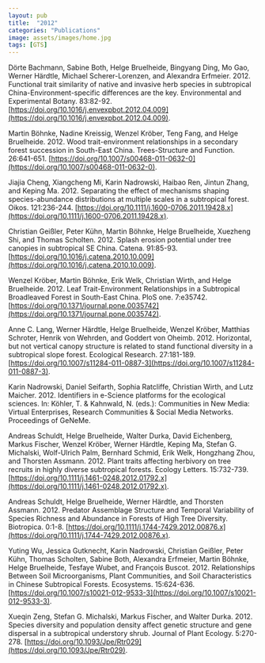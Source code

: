 ```yaml
---
layout: pub
title:  "2012"
categories: "Publications"
image: assets/images/home.jpg
tags: [GTS]
---
```

Dörte Bachmann, Sabine Both, Helge Bruelheide, Bingyang Ding, Mo Gao, Werner Härdtle, Michael Scherer-Lorenzen, and Alexandra Erfmeier. 2012. Functional trait similarity of native and invasive herb species in subtropical China-Environment-specific differences are the key. Environmental and Experimental Botany. 83:82-92. [https://doi.org/10.1016/j.envexpbot.2012.04.009](https://doi.org/10.1016/j.envexpbot.2012.04.009).


Martin Böhnke, Nadine Kreissig, Wenzel Kröber, Teng Fang, and Helge Bruelheide. 2012. Wood trait-environment relationships in a secondary forest succession in South-East China. Trees-Structure and Function. 26:641-651. [https://doi.org/10.1007/s00468-011-0632-0](https://doi.org/10.1007/s00468-011-0632-0).


Jiajia Cheng, Xiangcheng Mi, Karin Nadrowski, Haibao Ren, Jintun Zhang, and Keping Ma. 2012. Separating the effect of mechanisms shaping species-abundance distributions at multiple scales in a subtropical forest. Oikos. 121:236-244. [https://doi.org/10.1111/j.1600-0706.2011.19428.x](https://doi.org/10.1111/j.1600-0706.2011.19428.x).


Christian Geißler, Peter Kühn, Martin Böhnke, Helge Bruelheide, Xuezheng Shi, and Thomas Scholten. 2012. Splash erosion potential under tree canopies in subtropical SE China. Catena. 91:85-93. [https://doi.org/10.1016/j.catena.2010.10.009](https://doi.org/10.1016/j.catena.2010.10.009).


Wenzel Kröber, Martin Böhnke, Erik Welk, Christian Wirth, and Helge Bruelheide. 2012. Leaf Trait-Environment Relationships in a Subtropical Broadleaved Forest in South-East China. PloS one. 7:e35742. [https://doi.org/10.1371/journal.pone.0035742](https://doi.org/10.1371/journal.pone.0035742).


Anne C. Lang, Werner Härdtle, Helge Bruelheide, Wenzel Kröber, Matthias Schroter, Henrik von Wehrden, and Goddert von Oheimb. 2012. Horizontal, but not vertical canopy structure is related to stand functional diversity in a subtropical slope forest. Ecological Research. 27:181-189. [https://doi.org/10.1007/s11284-011-0887-3](https://doi.org/10.1007/s11284-011-0887-3).


Karin Nadrowski, Daniel Seifarth, Sophia Ratcliffe, Christian Wirth, and Lutz Maicher. 2012. Identifiers in e-Science platforms for the ecological sciences. In: Köhler, T. & Kahnwald, N. (eds.): Communities in New Media: Virtual Enterprises, Research Communities & Social Media Networks. Proceedings of GeNeMe.


Andreas Schuldt, Helge Bruelheide, Walter Durka, David Eichenberg, Markus Fischer, Wenzel Kröber, Werner Härdtle, Keping Ma, Stefan G. Michalski, Wolf-Ulrich Palm, Bernhard Schmid, Erik Welk, Hongzhang Zhou, and Thorsten Assmann. 2012. Plant traits affecting herbivory on tree recruits in highly diverse subtropical forests. Ecology Letters. 15:732-739. [https://doi.org/10.1111/j.1461-0248.2012.01792.x](https://doi.org/10.1111/j.1461-0248.2012.01792.x).


Andreas Schuldt, Helge Bruelheide, Werner Härdtle, and Thorsten Assmann. 2012. Predator Assemblage Structure and Temporal Variability of Species Richness and Abundance in Forests of High Tree Diversity. Biotropica. 0:1-8. [https://doi.org/10.1111/j.1744-7429.2012.00876.x](https://doi.org/10.1111/j.1744-7429.2012.00876.x).


Yuting Wu, Jessica Gutknecht, Karin Nadrowski, Christian Geißler, Peter Kühn, Thomas Scholten, Sabine Both, Alexandra Erfmeier, Martin Böhnke, Helge Bruelheide, Tesfaye Wubet, and François Buscot. 2012. Relationships Between Soil Microorganisms, Plant Communities, and Soil Characteristics in Chinese Subtropical Forests. Ecosystems. 15:624-636. [https://doi.org/10.1007/s10021-012-9533-3](https://doi.org/10.1007/s10021-012-9533-3).


Xueqin Zeng, Stefan G. Michalski, Markus Fischer, and Walter Durka. 2012. Species diversity and population density affect genetic structure and gene dispersal in a subtropical understory shrub. Journal of Plant Ecology. 5:270-278. [https://doi.org/10.1093/Jpe/Rtr029](https://doi.org/10.1093/Jpe/Rtr029).
